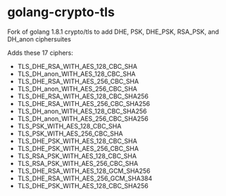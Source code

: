 # golang-crypto-tls
Fork of golang 1.8.1 crypto/tls to add DHE, PSK, DHE_PSK, RSA_PSK, and DH_anon ciphersuites

Adds these 17 ciphers:
* TLS_DHE_RSA_WITH_AES_128_CBC_SHA
* TLS_DH_anon_WITH_AES_128_CBC_SHA
* TLS_DHE_RSA_WITH_AES_256_CBC_SHA
* TLS_DH_anon_WITH_AES_256_CBC_SHA
* TLS_DHE_RSA_WITH_AES_128_CBC_SHA256
* TLS_DHE_RSA_WITH_AES_256_CBC_SHA256
* TLS_DH_anon_WITH_AES_128_CBC_SHA256
* TLS_DH_anon_WITH_AES_256_CBC_SHA256
* TLS_PSK_WITH_AES_128_CBC_SHA
* TLS_PSK_WITH_AES_256_CBC_SHA
* TLS_DHE_PSK_WITH_AES_128_CBC_SHA
* TLS_DHE_PSK_WITH_AES_256_CBC_SHA
* TLS_RSA_PSK_WITH_AES_128_CBC_SHA
* TLS_RSA_PSK_WITH_AES_256_CBC_SHA
* TLS_DHE_RSA_WITH_AES_128_GCM_SHA256
* TLS_DHE_RSA_WITH_AES_256_GCM_SHA384
* TLS_DHE_PSK_WITH_AES_128_CBC_SHA256
